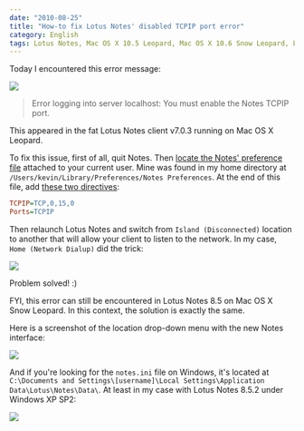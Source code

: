 ```yaml
---
date: "2010-08-25"
title: "How-to fix Lotus Notes' disabled TCPIP port error"
category: English
tags: Lotus Notes, Mac OS X 10.5 Leopard, Mac OS X 10.6 Snow Leopard, Lotus Notes, Apple, macOS, Network
---
```


Today I encountered this error message:

![]({attach}lotus-notes-tcp-ip-error.png)

> Error logging into server localhost: You must enable the Notes TCPIP port.

This appeared in the fat Lotus Notes client v7.0.3 running on Mac OS X Leopard.

To fix this issue, first of all, quit Notes. Then [locate the Notes' preference
file](https://www-01.ibm.com/support/docview.wss?uid=swg21090921) attached to
your current user. Mine was found in my home directory at
`/Users/kevin/Library/Preferences/Notes Preferences`. At the end of this file,
add [these two directives](https://macosx.com/forums/1277870-post4.html):

```ini
TCPIP=TCP,0,15,0
Ports=TCPIP
```

Then relaunch Lotus Notes and switch from `Island (Disconnected)` location to
another that will allow your client to listen to the network. In my case,
`Home (Network Dialup)` did the trick:

![]({attach}lotus-notes-location-switch.png)

Problem solved! :)

FYI, this error can still be encountered in Lotus Notes 8.5 on Mac OS X
Snow Leopard. In this context, the solution is exactly the same.

Here is a screenshot of the location drop-down menu with the new Notes
interface:

![]({attach}lotus-notes-8-5-location-switch.png)

And if you're looking for the `notes.ini` file on Windows, it's located at
`C:\Documents and Settings\[username]\Local Settings\Application Data\Lotus\Notes\Data\`.
At least in my case with Lotus Notes 8.5.2 under Windows XP SP2:

![]({attach}notes-ini-location-windows-xp.png)
